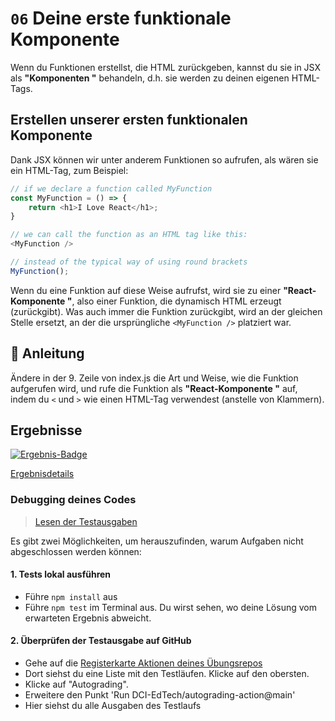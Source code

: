 # `06` Deine erste funktionale Komponente

Wenn du Funktionen erstellst, die HTML zurückgeben, kannst du sie in JSX als **"Komponenten "** behandeln, d.h. sie werden zu deinen eigenen HTML-Tags.

## Erstellen unserer ersten funktionalen Komponente

Dank JSX können wir unter anderem Funktionen so aufrufen, als wären sie ein HTML-Tag, zum Beispiel:
```js
// if we declare a function called MyFunction
const MyFunction = () => {
    return <h1>I Love React</h1>;
}

// we can call the function as an HTML tag like this:
<MyFunction />

// instead of the typical way of using round brackets
MyFunction();
```

Wenn du eine Funktion auf diese Weise aufrufst, wird sie zu einer **"React-Komponente "**, also einer Funktion, die dynamisch HTML erzeugt (zurückgibt). Was auch immer die Funktion zurückgibt, wird an der gleichen Stelle ersetzt, an der die ursprüngliche `<MyFunction />` platziert war.

## :speech_balloon: Anleitung

Ändere in der 9. Zeile von index.js die Art und Weise, wie die Funktion aufgerufen wird, und rufe die Funktion als **"React-Komponente "** auf, indem du `<` und `>` wie einen HTML-Tag verwendest (anstelle von Klammern).

[//]: # (autograding info start)
## Ergebnisse
  [![Ergebnis-Badge](../../blob/badges/.github/badges/autograding/badge.svg)](https://github.com/DigitalCareerInstitute/SPA-component-first-component/actions)
  
  [Ergebnisdetails](https://github.com/DigitalCareerInstitute/SPA-component-first-component/actions)
  
  ### Debugging deines Codes
  > [Lesen der Testausgaben](https://github.com/DCI-EdTech/autograding-setup/wiki/Reading-test-outputs)
  
  Es gibt zwei Möglichkeiten, um herauszufinden, warum Aufgaben nicht abgeschlossen werden können:
  #### 1. Tests lokal ausführen
  - Führe `npm install` aus
  - Führe `npm test` im Terminal aus. Du wirst sehen, wo deine Lösung vom erwarteten Ergebnis abweicht.
  
  #### 2. Überprüfen der Testausgabe auf GitHub
  - Gehe auf die [Registerkarte Aktionen deines Übungsrepos](https://github.com/DigitalCareerInstitute/SPA-component-first-component/actions)
  - Dort siehst du eine Liste mit den Testläufen. Klicke auf den obersten.
  - Klicke auf "Autograding".
  - Erweitere den Punkt 'Run DCI-EdTech/autograding-action@main'
  - Hier siehst du alle Ausgaben des Testlaufs

[//]: # (autograding info end)
